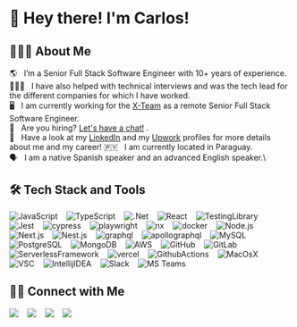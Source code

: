# 👋 Hey there! I'm Carlos!

## 👨🏻‍💻 About Me

🌎 &nbsp; I’m a Senior Full Stack Software Engineer with 10+ years of experience.\
👨🏻‍💻 &nbsp; I have also helped with technical interviews and was the tech lead for the different companies for which I have worked.\
🖥️ &nbsp; I am currently working for the [X-Team](https://x-team.com/) as a remote Senior Full Stack Software Engineer.\
📅 &nbsp; Are you hiring? <a href="https://f4cy6d8zlgp.typeform.com/to/eXFPVCCy?typeform-source=www.github.com" target="_blank">Let's have a chat!</a>
.\
📄 &nbsp; Have a look at my [LinkedIn](https://www.linkedin.com/in/kararade/) and my [Upwork](https://www.upwork.com/freelancers/kararade) profiles for more details about me and my career!
🇵🇾 &nbsp; I am currently located in Paraguay.\
🗣️ &nbsp; I am a native Spanish speaker and an advanced English speaker.\

## 🛠 Tech Stack and Tools

![JavaScript](https://img.shields.io/badge/-JavaScript-05122A?style=flat&logo=javascript&labelColor=000000)&nbsp;&nbsp;&nbsp;
![TypeScript](https://img.shields.io/badge/-TypeScript-05122A?style=flat&logo=typescript&labelColor=000000)&nbsp;&nbsp;&nbsp;
![.Net](https://img.shields.io/badge/-.Net-05122A?style=flat&logo=dotnet&labelColor=512BD4)&nbsp;&nbsp;&nbsp;
![React](https://img.shields.io/badge/-React.js-05122A?style=flat&logo=react&labelColor=000000)&nbsp;&nbsp;&nbsp;
![TestingLibrary](https://img.shields.io/badge/-Testing_Library-05122A?style=flat&logo=testinglibrary&labelColor=000000)&nbsp;&nbsp;&nbsp;
![Jest](https://img.shields.io/badge/-Jest-05122A?style=flat&logo=jest&labelColor=C21325)&nbsp;&nbsp;&nbsp;
![cypress](https://img.shields.io/badge/-Cypress-05122A?style=flat&logo=cypress&labelColor=17202c)&nbsp;&nbsp;&nbsp;
![playwright](https://img.shields.io/badge/-Playwright-05122A?style=flat&logo=playwright&labelColor=000000)&nbsp;&nbsp;&nbsp;
![nx](https://img.shields.io/badge/-Nx-05122A?style=flat&logo=nx&labelColor=000000)&nbsp;&nbsp;&nbsp;
![docker](https://img.shields.io/badge/-docker-05122A?style=flat&logo=docker&labelColor=000000)&nbsp;&nbsp;&nbsp;
![Node.js](https://img.shields.io/badge/-Node.js-05122A?style=flat&logo=node.js&labelColor=000000)&nbsp;&nbsp;&nbsp;
![Next.js](https://img.shields.io/badge/-Next.js-05122A?style=flat&logo=next.js&labelColor=000000)&nbsp;&nbsp;&nbsp;
![Nest.js](https://img.shields.io/badge/-Nest.js-05122A?style=flat&logo=nestjs&labelColor=E0234E)&nbsp;&nbsp;&nbsp;
![graphql](https://img.shields.io/badge/-GraphQL-05122A?style=flat&logo=graphql&labelColor=E10098)&nbsp;&nbsp;&nbsp;
![apollographql](https://img.shields.io/badge/-Apollo_GraphQL-05122A?style=flat&logo=apollographql&labelColor=E50695)&nbsp;&nbsp;&nbsp;
![MySQL](https://img.shields.io/badge/-MySQL-05122A?style=flat&logo=MySQL&labelColor=000000)&nbsp;&nbsp;&nbsp;
![PostgreSQL](https://img.shields.io/badge/-PostgreSQL-05122A?style=flat&logo=PostgreSQL&labelColor=000000)&nbsp;&nbsp;&nbsp;
![MongoDB](https://img.shields.io/badge/-MongoDB-05122A?style=flat&logo=MongoDB&labelColor=000000)&nbsp;&nbsp;&nbsp;
![AWS](https://img.shields.io/badge/-AWS-05122A?style=flat&logo=amazonaws&labelColor=000000)&nbsp;&nbsp;&nbsp;
![GitHub](https://img.shields.io/badge/-GitHub-05122A?style=flat&logo=github&labelColor=000000)&nbsp;&nbsp;&nbsp;
![GitLab](https://img.shields.io/badge/-GitLab-05122A?style=flat&logo=gitlab&labelColor=000000)&nbsp;&nbsp;&nbsp;
![ServerlessFramework](https://img.shields.io/badge/-Serverless_Framework-05122A?style=flat&logo=serverless&labelColor=000000)&nbsp;&nbsp;&nbsp;
![vercel](https://img.shields.io/badge/-Vercel-05122A?style=flat&logo=vercel&labelColor=000000)&nbsp;&nbsp;&nbsp;
![GithubActions](https://img.shields.io/badge/-Github_Actions-05122A?style=flat&logo=githubactions&labelColor=000000)&nbsp;&nbsp;&nbsp;
![MacOsX](https://img.shields.io/badge/-Mac_OS_X-05122A?style=flat&logo=macos&labelColor=000000)&nbsp;&nbsp;&nbsp;
![VSC](https://img.shields.io/badge/-Visual_Studio_Code-05122A?style=flat&logo=visualstudiocode&labelColor=007ACC)&nbsp;&nbsp;&nbsp;
![IntellijIDEA](https://img.shields.io/badge/-Intellij_IDEA-05122A?style=flat&logo=intellijidea&labelColor=000000)&nbsp;&nbsp;&nbsp;
![Slack](https://img.shields.io/badge/-Slack-05122A?style=flat&logo=Slack&labelColor=4A154B)&nbsp;&nbsp;&nbsp;
![MS Teams](https://img.shields.io/badge/-MS_Teams-05122A?style=flat&logo=microsoftteams&labelColor=000000)&nbsp;&nbsp;&nbsp;


## 🤝🏻 Connect with Me

<a href="https://linkedin.com/in/kararade"><img src="https://img.shields.io/badge/-Carlos_Almeida-05122A?style=flat&logo=linkedin&labelColor=000000"/></a>&nbsp;&nbsp;&nbsp;
<a href="mailto:carlosalmeida.xon@gmail.com"><img src="https://img.shields.io/badge/-carlosalmeida.xon@gmail.com-05122A?style=flat&logo=gmail&labelColor=000000"/></a>&nbsp;&nbsp;&nbsp;
<a href="https://www.upwork.com/freelancers/kararade"><img src="https://img.shields.io/badge/-Hire_me_on_Upwork!_-05122A?style=flat&logo=upwork&labelColor=000000"/></a>&nbsp;&nbsp;&nbsp;
<a href="https://f4cy6d8zlgp.typeform.com/to/eXFPVCCy?typeform-source=www.github.com" target="_blank"><img src="https://img.shields.io/badge/-Let_us_get_a_chat!-05122A?style=flat&logo=googlecalendar&labelColor=ffffff"/></a>
